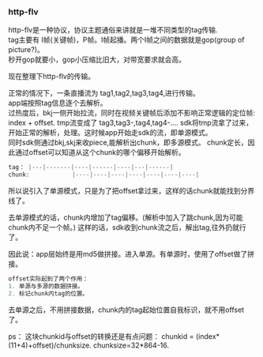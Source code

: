 ###  http-flv 
http-flv是一种协议，协议主题通俗来讲就是一堆不同类型的tag传输.  
tag主要有 I帧(关键帧)，P帧。I帧起播。两个I帧之间的数据就是gop(group of picture?)。  
秒开gop就要小，gop小压缩比旧大，对带宽要求就会高。  


现在整理下http-flv的传输。

正常的情况下，一条直播流为 tag1,tag2,tag3,tag4,进行传输。  
app端按照tag信息逐个去解析。  
过热度后，bkj一侧开始拉流，同时在视频关键帧后添加不影响正常逻辑的定位帧: index + offset.
tmp流变成了 tag3,tag3-,tag4,tag4-....
sdk将tmp流拿了过来，开始正常的解析，处理。这时候app开始走sdk的流，即单源模式。  
同时sdk侧通过bkj,skj来收piece,能解析出chunk，即多源模式。
chunk定长，因此通过offset可以知道从这个chunk的哪个偏移开始解析。  

```go
tag： |---|-------|----|------|----|---|------|
chunk:            |----|----|----|----|----|----|----|
```
所以说引入了单源模式，只是为了把offset拿过来，这样的话chunk就能找到分界线了。

去单源模式的话，chunk内增加了tag偏移。(解析中加入了跳chunk,因为可能chunk内不足一个帧。)
这样的话，sdk收到chunk流之后，解出tag,往外扔就行了。

因此说：app层始终是用md5做拼接。进入单源。有单源时，使用了offset做了拼接。  
```go
offset实际起到了两个作用：
1. 单源与多源的数据拼接。
2. 标记chunk内tag的位置。
```

去单源之后，不用拼接数据，chunk内的tag起始位置自我标识，就不用offset了。

ps： 这块chunkid与offset的转换还是有点问题：
chunkid = (index*(11+4)+offset)/chunksize. chunksize=32*864-16.